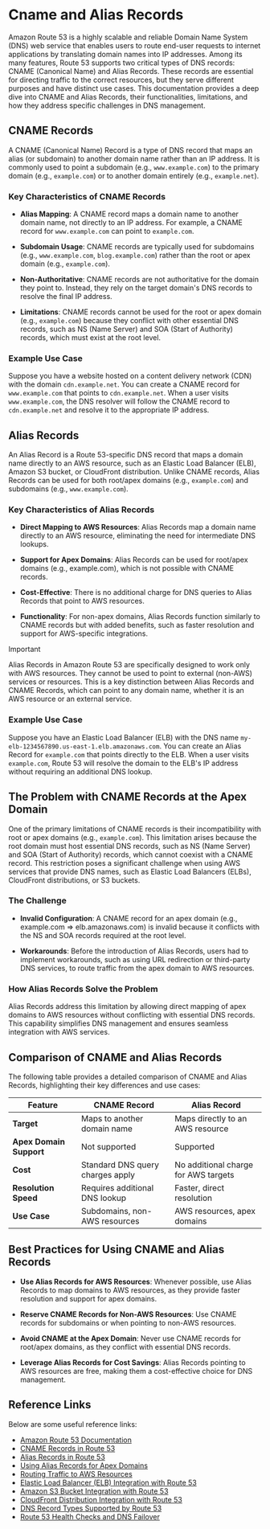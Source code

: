 # Cname and Alias Records

Amazon Route 53 is a highly scalable and reliable Domain Name System (DNS) web service that enables users to route end-user requests to internet applications by translating domain names into IP addresses. Among its many features, Route 53 supports two critical types of DNS records: CNAME (Canonical Name) and Alias Records. These records are essential for directing traffic to the correct resources, but they serve different purposes and have distinct use cases. This documentation provides a deep dive into CNAME and Alias Records, their functionalities, limitations, and how they address specific challenges in DNS management.

## CNAME Records

A CNAME (Canonical Name) Record is a type of DNS record that maps an alias (or subdomain) to another domain name rather than an IP address. It is commonly used to point a subdomain (e.g., `www.example.com`) to the primary domain (e.g., `example.com`) or to another domain entirely (e.g., `example.net`).

### Key Characteristics of CNAME Records

- **Alias Mapping**: A CNAME record maps a domain name to another domain name, not directly to an IP address. For example, a CNAME record for `www.example.com` can point to `example.com`.

- **Subdomain Usage**: CNAME records are typically used for subdomains (e.g., `www.example.com`, `blog.example.com`) rather than the root or apex domain (e.g., `example.com`).

- **Non-Authoritative**: CNAME records are not authoritative for the domain they point to. Instead, they rely on the target domain's DNS records to resolve the final IP address.

- **Limitations**: CNAME records cannot be used for the root or apex domain (e.g., `example.com`) because they conflict with other essential DNS records, such as NS (Name Server) and SOA (Start of Authority) records, which must exist at the root level.

### Example Use Case

Suppose you have a website hosted on a content delivery network (CDN) with the domain `cdn.example.net`. You can create a CNAME record for `www.example.com` that points to `cdn.example.net`. When a user visits `www.example.com`, the DNS resolver will follow the CNAME record to `cdn.example.net` and resolve it to the appropriate IP address.

## Alias Records

An Alias Record is a Route 53-specific DNS record that maps a domain name directly to an AWS resource, such as an Elastic Load Balancer (ELB), Amazon S3 bucket, or CloudFront distribution. Unlike CNAME records, Alias Records can be used for both root/apex domains (e.g., `example.com`) and subdomains (e.g., `www.example.com`).

### Key Characteristics of Alias Records

- **Direct Mapping to AWS Resources**: Alias Records map a domain name directly to an AWS resource, eliminating the need for intermediate DNS lookups.

- **Support for Apex Domains**: Alias Records can be used for root/apex domains (e.g., example.com), which is not possible with CNAME records.

- **Cost-Effective**: There is no additional charge for DNS queries to Alias Records that point to AWS resources.

- **Functionality**: For non-apex domains, Alias Records function similarly to CNAME records but with added benefits, such as faster resolution and support for AWS-specific integrations.

> [!IMPORTANT]
> Alias Records in Amazon Route 53 are specifically designed to work only with AWS resources. They cannot be used to point to external (non-AWS) services or resources. This is a key distinction between Alias Records and CNAME Records, which can point to any domain name, whether it is an AWS resource or an external service.

### Example Use Case

Suppose you have an Elastic Load Balancer (ELB) with the DNS name `my-elb-1234567890.us-east-1.elb.amazonaws.com`. You can create an Alias Record for `example.com` that points directly to the ELB. When a user visits `example.com`, Route 53 will resolve the domain to the ELB's IP address without requiring an additional DNS lookup.

## The Problem with CNAME Records at the Apex Domain

One of the primary limitations of CNAME records is their incompatibility with root or apex domains (e.g., `example.com`). This limitation arises because the root domain must host essential DNS records, such as NS (Name Server) and SOA (Start of Authority) records, which cannot coexist with a CNAME record. This restriction poses a significant challenge when using AWS services that provide DNS names, such as Elastic Load Balancers (ELBs), CloudFront distributions, or S3 buckets.

### The Challenge

- **Invalid Configuration**: A CNAME record for an apex domain (e.g., example.com => elb.amazonaws.com) is invalid because it conflicts with the NS and SOA records required at the root level.

- **Workarounds**: Before the introduction of Alias Records, users had to implement workarounds, such as using URL redirection or third-party DNS services, to route traffic from the apex domain to AWS resources.

### How Alias Records Solve the Problem

Alias Records address this limitation by allowing direct mapping of apex domains to AWS resources without conflicting with essential DNS records. This capability simplifies DNS management and ensures seamless integration with AWS services.

## Comparison of CNAME and Alias Records

The following table provides a detailed comparison of CNAME and Alias Records, highlighting their key differences and use cases:

| Feature                 | CNAME Record                     | Alias Record                         |
| ----------------------- | -------------------------------- | ------------------------------------ |
| **Target**              | Maps to another domain name      | Maps directly to an AWS resource     |
| **Apex Domain Support** | Not supported                    | Supported                            |
| **Cost**                | Standard DNS query charges apply | No additional charge for AWS targets |
| **Resolution Speed**    | Requires additional DNS lookup   | Faster, direct resolution            |
| **Use Case**            | Subdomains, non-AWS resources    | AWS resources, apex domains          |

## Best Practices for Using CNAME and Alias Records

- **Use Alias Records for AWS Resources**: Whenever possible, use Alias Records to map domains to AWS resources, as they provide faster resolution and support for apex domains.

- **Reserve CNAME Records for Non-AWS Resources**: Use CNAME records for subdomains or when pointing to non-AWS resources.

- **Avoid CNAME at the Apex Domain**: Never use CNAME records for root/apex domains, as they conflict with essential DNS records.

- **Leverage Alias Records for Cost Savings**: Alias Records pointing to AWS resources are free, making them a cost-effective choice for DNS management.

## Reference Links

Below are some useful reference links:

- [Amazon Route 53 Documentation](https://docs.aws.amazon.com/route53/)
- [CNAME Records in Route 53](https://docs.aws.amazon.com/route53/latest/DeveloperGuide/resource-record-sets-choosing-alias-non-alias.html)
- [Alias Records in Route 53](https://docs.aws.amazon.com/route53/latest/DeveloperGuide/resource-record-sets-choosing-alias-non-alias.html)
- [Using Alias Records for Apex Domains](https://docs.aws.amazon.com/route53/latest/DeveloperGuide/resource-record-sets-choosing-alias-non-alias.html#rrsets-choosing-alias-apex)
- [Routing Traffic to AWS Resources](https://docs.aws.amazon.com/route53/latest/DeveloperGuide/routing-to-aws-resources.html)
- [Elastic Load Balancer (ELB) Integration with Route 53](https://docs.aws.amazon.com/route53/latest/DeveloperGuide/routing-to-elb-load-balancer.html)
- [Amazon S3 Bucket Integration with Route 53](https://docs.aws.amazon.com/route53/latest/DeveloperGuide/routing-to-s3-bucket.html)
- [CloudFront Distribution Integration with Route 53](https://docs.aws.amazon.com/route53/latest/DeveloperGuide/routing-to-cloudfront-distribution.html)
- [DNS Record Types Supported by Route 53](https://docs.aws.amazon.com/route53/latest/DeveloperGuide/ResourceRecordTypes.html)
- [Route 53 Health Checks and DNS Failover](https://docs.aws.amazon.com/route53/latest/DeveloperGuide/dns-failover.html)
